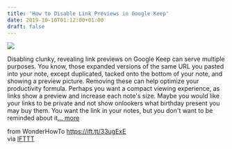 ```yaml
---
title: 'How to Disable Link Previews in Google Keep'
date: 2019-10-10T01:12:00+01:00
draft: false
---
```


[![](https://img.wonderhowto.com/img/01/44/63701076131436/0/disable-link-previews-google-keep.1280x600.jpg)](https://smartphones.gadgethacks.com/how-to/disable-link-previews-google-keep-0203216/)

Disabling clunky, revealing link previews on Google Keep can serve multiple purposes. You know, those expanded versions of the same URL you pasted into your note, except duplicated, tacked onto the bottom of your note, and showing a preview picture. Removing these can help optimize your productivity formula. Perhaps you want a compact viewing experience, as links show a preview and increase each note's size. Maybe you would like your links to be private and not show onlookers what birthday present you may buy them. You want the link in your notes, but you don't want to be reminded about it[... more](https://smartphones.gadgethacks.com/how-to/disable-link-previews-google-keep-0203216/)

  
  
from WonderHowTo https://ift.tt/33ugExE  
via [IFTTT](https://ifttt.com/?ref=da&site=blogger)
